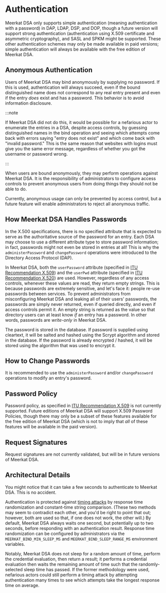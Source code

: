 # Authentication

Meerkat DSA only supports simple authentication (meaning authentication with a
password) in DAP, LDAP, DSP, and DOP, though a future version will support
strong authentication (authentication using X.509 certificate and asymmetric
cryptography), and SASL and SPKM might be supported. These other authentication
schemes may only be made available in paid versions; simple authentication will
always be available with the free edition of Meerkat DSA.

## Anonymous Authentication

Users of Meerkat DSA may bind anonymously by supplying no password. If this is
used, authentication will always succeed, even if the bound distinguished name
does not correspond to any real entry present and even if the entry _does_ exist
and has a password. This behavior is to avoid information disclosure.

:::note

If Meerkat DSA did not do this, it would be possible for a nefarious
actor to enumerate the entries in a DSA, despite access controls, by guessing
distinguished names in the bind operation and seeing which attempts come back
with errors saying "entry does not exist" and which come back with "invalid
password." This is the same reason that websites with logins must give you the
same error message, regardless of whether you got the username or password
wrong.

:::

When users are bound anonymously, they may perform operations against Meerkat
DSA. It is the responsibility of administrators to configure access controls to
prevent anonymous users from doing things they should not be able to do.

Currently, anonymous usage can only be prevented by access control, but a future
feature will enable administrators to reject all anonymous traffic.

## How Meerkat DSA Handles Passwords

In the X.500 specifications, there is no specified attribute that is expected to
serve as the authoritative source of the password for an entry. Each DSA may
choose to use a different attribute type to store password information; in fact,
passwords might not even be stored in entries at all! This is why the
`administerPassword` and `changePassword` operations were introduced to the
Directory Access Protocol (DAP).

In Meerkat DSA, both the `userPassword` attribute (specified in
[ITU Recommendation X.509](https://www.itu.int/rec/T-REC-X.509/en)) and the
`userPwd` attribute (specified in
[ITU Recommendation X.520](https://www.itu.int/rec/T-REC-X.520/en)) are used.
However, regardless of any access controls, whenever these values are read, they
return empty strings. This is because passwords are extremely sensitive, and
let's face it: people re-use passwords between services. To prevent
administrators from misconfiguring Meerkat DSA and leaking all of their users'
passwords, the passwords are simply never returned, even if queried directly,
and even if access controls permit it. An empty string is returned as the value
so that directory users can at least know _if_ an entry has a password. In other
words, passwords are _write-only_ in Meerkat DSA.

The password is stored in the database. If password is supplied using cleartext,
it will be salted and hashed using the Scrypt algorithm and stored in the
database. If the password is already encrypted / hashed, it will be stored using
the algorithm that was used to encrypt it.

## How to Change Passwords

It is recommended to use the `administerPassword` and/or `changePassword`
operations to modify an entry's password.

## Password Policy

Password policy, as specified in
[ITU Recommendation X.509](https://www.itu.int/rec/T-REC-X.509/en) is not
currently supported. Future editions of Meerkat DSA will support X.509 Password
Policies, though there may only be a subset of these features available for the
free edition of Meerkat DSA (which is not to imply that _all_ of these features
will be available in the paid version).

## Request Signatures

Request signatures are not currently validated, but will be in future versions
of Meerkat DSA.

## Architectural Details

You might notice that it can take a few seconds to authenticate to Meerkat DSA.
This is no accident.

Authentication is protected against
[timing attacks](https://ropesec.com/articles/timing-attacks/) by response time
randomization and constant-time string comparison. (These two methods may seem
to contradict each other, and you'd be right to point that out; however, both
are used so that, if one does not work, the other will.) By default, Meerkat DSA
always waits one second, but potentially up to two seconds, before responding
with an authentication result. Response time randomization can be configured by administrators via the `MEERKAT_BIND_MIN_SLEEP_MS`
and `MEERKAT_BIND_SLEEP_RANGE_MS` environment variables.

Notably, Meerkat DSA does not sleep for a random amount of time, perform the
credential evaluation, then return a result; it performs a credential evaluation
then waits the remaining amount of time such that the randomly-selected sleep
time has passed. If the former methodology were used, nefarious actors could
still perform a timing attack by attempting authentication many times to see
which attempts take the longest response time on average.
